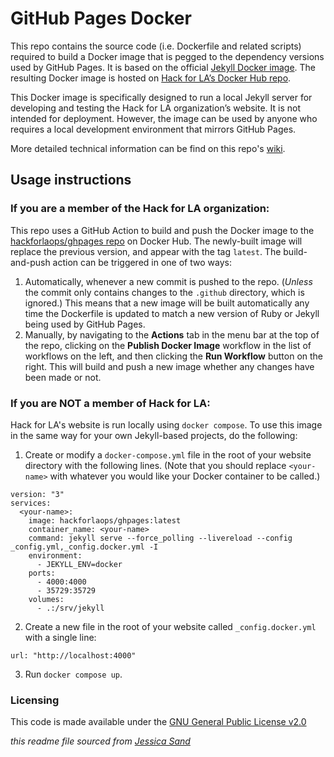 # GitHub Pages Docker

This repo contains the source code (i.e. Dockerfile and related scripts) required to build a Docker image that is pegged to the dependency versions used by GitHub Pages. It is based on the official [Jekyll Docker image](https://github.com/envygeeks/jekyll-docker). The resulting Docker image is hosted on [Hack for LA’s Docker Hub repo](https://hub.docker.com/r/hackforlaops/ghpages/tags).

This Docker image is specifically designed to run a local Jekyll server for developing and testing the Hack for LA organization’s website. It is not intended for deployment. However, the image can be used by anyone who requires a local development environment that mirrors GitHub Pages.

More detailed technical information can be find on this repo's [wiki](https://github.com/hackforla/ghpages-docker/wiki).


## Usage instructions

### If you are a member of the Hack for LA organization:
This repo uses a GitHub Action to build and push the Docker image to the [hackforlaops/ghpages repo](https://hub.docker.com/r/hackforlaops/ghpages/tags) on Docker Hub. The newly-built image will replace the previous version, and appear with the tag `latest`. The build-and-push action can be triggered in one of two ways:
1. Automatically, whenever a new commit is pushed to the repo. (*Unless* the commit only contains changes to the `.github` directory, which is ignored.) This means that a new image will be built automatically any time the Dockerfile is updated to match a new version of Ruby or Jekyll being used by GitHub Pages.
2. Manually, by navigating to the **Actions** tab in the menu bar at the top of the repo, clicking on the **Publish Docker Image** workflow in the list of workflows on the left, and then clicking the **Run Workflow** button on the right. This will build and push a new image whether any changes have been made or not.

### If you are NOT a member of Hack for LA:
Hack for LA's website is run locally using `docker compose`. To use this image in the same way for your own Jekyll-based projects, do the following: 
1. Create or modify a `docker-compose.yml` file in the root of your website directory with the following lines. (Note that you should replace `<your-name>` with whatever you would like your Docker container to be called.)
```
version: "3"
services:
  <your-name>:
    image: hackforlaops/ghpages:latest
    container_name: <your-name>
    command: jekyll serve --force_polling --livereload --config _config.yml,_config.docker.yml -I
    environment:
      - JEKYLL_ENV=docker
    ports:
      - 4000:4000
      - 35729:35729
    volumes:
      - .:/srv/jekyll
```
2. Create a new file in the root of your website called `_config.docker.yml` with a single line:
```
url: "http://localhost:4000"
```
3. Run `docker compose up`.

### Licensing

This code is made available under the [GNU General Public License v2.0](https://github.com/hackforla/ghpages-docker/blob/main/LICENSE)

*this readme file sourced from [Jessica Sand](http://jessicasand.com/other-stuff/just-enough-docs/)*
